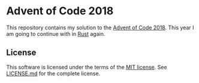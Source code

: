 # Advent of Code 2018

This repository contains my solution to the [Advent of Code 2018][]. This year
I am going to continue with in [Rust][] again.

[Advent of Code 2018]: https://adventofcode.com/2018
[Rust]: https://www.rust-lang.org/

## License

This software is licensed under the terms of the [MIT license][]. See
[LICENSE.md][] for the complete license.

[MIT license]: https://tldrlegal.com/license/mit-license
[LICENSE.md]: LICENSE.md
